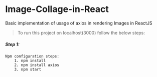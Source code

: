# Image-Collage-in-React
Basic implementation of usage of axios in rendering Images in ReactJS

> To run this project on localhost(3000) follow the below steps:
    
##### Step 1:
    Npm configuration steps:
        1. npm install
        2. npm install axios
        3. npm start    